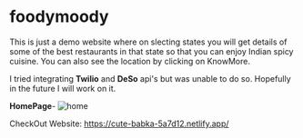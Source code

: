 # foodymoody
This is just a demo website where on slecting states you will get details of some of the best
restaurants in that state so that you can enjoy Indian spicy cuisine.
You can also see the location by clicking on KnowMore.

I tried integrating **Twilio** and **DeSo** api's but was unable to do so.
Hopefully in the future I will work on it.

**HomePage**-
![home](https://user-images.githubusercontent.com/78898449/194755838-b92f7454-8b10-4374-a5f5-2a17d7945efc.jpg)

CheckOut Website: https://cute-babka-5a7d12.netlify.app/
